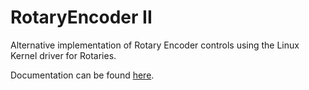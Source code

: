 # RotaryEncoder II
Alternative implementation of Rotary Encoder controls using the Linux Kernel driver for Rotaries.

Documentation can be found [here](https://github.com/volumio/docs/blob/master/docs/06_Plugins_User_Manuals/01_rotaryencoder2).
